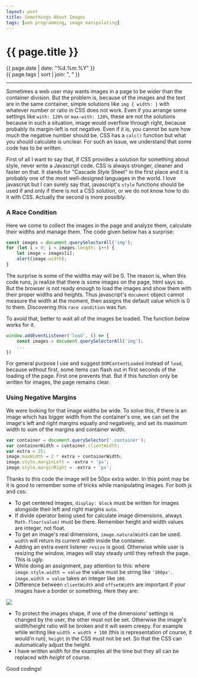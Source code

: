 ```yaml
---
layout: post
title: Somethings About Images
tags: [web programming, image manipulating]
---
```


# {{ page.title }}

<div class="post_date">{{ page.date | date: "%d.%m.%Y" }}</div>
<div class="post_tags">{{ page.tags | sort | join: ", " }}</div>

***

Sometimes a web user may wants images in a page to be wider than the container division. But the problem is, because of the images and the text are in the same container, simple solutions like `img { width: }` with whatever number or ratio in CSS does not work. Even if you arrange some settings like `with: 120%` or `max-with: 120%`, these are not the solutions because in such a situation, image would overflow through right, because probably its margin-left is not negative. Even if it is, you cannot be sure how much the negative number should be. CSS has a `calc()` function but what you should calculate is unclear. For such an issue, we understand that some code has to be written. 

First of all I want to say that, if CSS provides a solution for something about style, never write a Javascript code. CSS is always stronger, cleaner and faster on that. It stands for "Cascade *Style* Sheet" in the first place and it is probably one of the most well-designed languages in the world. I love javascript but I can surely say that, javascript's `style` functions should be used if and only if there is not a CSS solution, or we do not know how to do it with CSS. Actually the second is more possibly. 

### A Race Condition 

Here we come to collect the images in the page and analyze them, calculate their widths and manage them. The code given below has a surprise:

```javascript 
const images = document.querySelectorAll('img');
for (let i = 0; i < images.length; i++) {
    let image = images[i];
    alert(image.width);
}
```

The surprise is some of the widths may will be 0. The reason is, when this code runs, js realize that there is some images on the page, html says so. But the browser is not ready enough to load the images and show them with their proper widths and heights. Thus javascript's `document` object cannot measure the width at the moment, then assigns the default value which is 0 to them. Discovering this `race condition` was fun. 

To avoid that, better to wait all of the images be loaded. The function below works for it.

```javascript
window.addEventListener('load', () => {
    const images = document.querySelectorAll('img');
    ...
})
```

For general purpose I use and suggest `DOMContentLoaded` instead of `load`, because without first, some items can flash out in first seconds of the loading of the page. First one prevents that. But if this function only be written for images, the page remains clear.

### Using Negative Margins

We were looking for that image widths be wide. To solve this, if there is an image which has bigger width from the container's one, we can set the image's left and right margins equally and negatively, and set its maximum width to sum of the margins and container width. 

```javascript
var container = document.querySelector('.container');
var containerWidth = container.clientWidth;
var extra = 25;
image.maxWidth = 2 * extra + containerWidth;
image.style.marginLeft = -extra + 'px';
image.style.marginRight = -extra + 'px';
```

Thanks to this code the image will be 50px extra wider. In this point may be it is good to remember some of tricks while manipulating images. For both js and css:

- To get centered images, `display: block` must be written for images alongside their left and right margins `auto`.
- If divide operator being used for calculate image dimensions, always `Math.floor(value)` must be there. Remember height and width values are integer, not float. 
- To get an image's real dimensions, `image.naturalWidth` can be used. `width` will return its current width inside the container.
- Adding an extra event listener `resize` is good. Otherwise while user is resizing the window, images will stay steady until they refresh the page. This is ugly.
- While doing an assignment, pay attention to this: where `image.style.width = value` the value must be string like `'100px'`. `image.width = value` takes an integer like `100`.
- Difference between `clientWidth` and `offsetWidth` are important if your images have a border or something. Here they are:

![](https://tr.javascript.info/article/size-and-scroll/metric-all.svg)

- To protect the images shape, if one of the dimensions' settings is changed by the user, the other must not be set. Otherwise the image's width/height ratio will be broken and it will seem creepy. For example while writing like `width = width + 100` (this is representation of course, it would'n run), `height` in the CSS must not be set. So that the CSS can automatically adjust the height.
- I have written *width* for the examples all the time but they all can be replaced with *height* of course. 

Good codings!